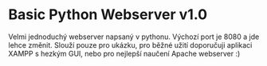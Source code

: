 # Basic Python Webserver v1.0
Velmi jednoduchý webserver napsaný v pythonu. Výchozí port je 8080 a jde lehce změnit. Slouží pouze pro ukázku, pro běžné užití doporučuji aplikaci XAMPP s hezkým GUI, nebo pro nejlepší naučení Apache webserver :) 
